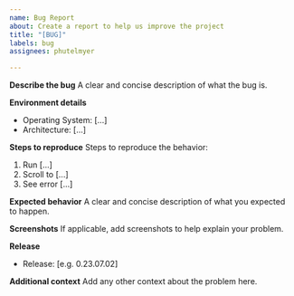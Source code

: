 ```yaml
---
name: Bug Report
about: Create a report to help us improve the project
title: "[BUG]"
labels: bug
assignees: phutelmyer

---
```


**Describe the bug**
A clear and concise description of what the bug is.

**Environment details**
* Operating System: [...]
* Architecture: [...]

**Steps to reproduce**
Steps to reproduce the behavior:
1. Run [...]
2. Scroll to [...]
3. See error [...]

**Expected behavior**
A clear and concise description of what you expected to happen.

**Screenshots**
If applicable, add screenshots to help explain your problem.

**Release**
 - Release: [e.g. 0.23.07.02]

**Additional context**
Add any other context about the problem here.
